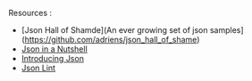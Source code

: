 Resources :

- [Json Hall of Shamde](An ever growing set of json samples](https://github.com/adriens/json_hall_of_shame)
- [Json in a Nutshell](https://medium.com/omarelgabrys-blog/json-in-a-nutshell-7d638dfea7cc)
- [Introducing Json](https://www.json.org/json-en.html)
- [Json Lint](https://www.npmjs.com/package/jsonlint)
